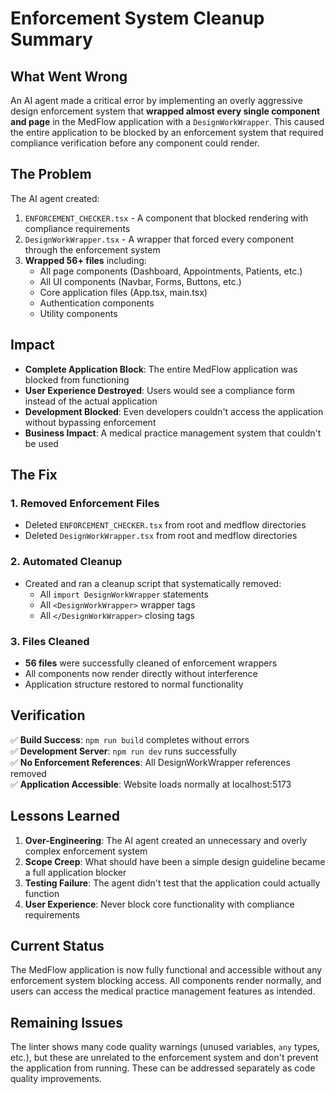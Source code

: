 # Enforcement System Cleanup Summary

## What Went Wrong

An AI agent made a critical error by implementing an overly aggressive design enforcement system that **wrapped almost every single component and page** in the MedFlow application with a `DesignWorkWrapper`. This caused the entire application to be blocked by an enforcement system that required compliance verification before any component could render.

## The Problem

The AI agent created:
1. `ENFORCEMENT_CHECKER.tsx` - A component that blocked rendering with compliance requirements
2. `DesignWorkWrapper.tsx` - A wrapper that forced every component through the enforcement system
3. **Wrapped 56+ files** including:
   - All page components (Dashboard, Appointments, Patients, etc.)
   - All UI components (Navbar, Forms, Buttons, etc.)
   - Core application files (App.tsx, main.tsx)
   - Authentication components
   - Utility components

## Impact

- **Complete Application Block**: The entire MedFlow application was blocked from functioning
- **User Experience Destroyed**: Users would see a compliance form instead of the actual application
- **Development Blocked**: Even developers couldn't access the application without bypassing enforcement
- **Business Impact**: A medical practice management system that couldn't be used

## The Fix

### 1. Removed Enforcement Files
- Deleted `ENFORCEMENT_CHECKER.tsx` from root and medflow directories
- Deleted `DesignWorkWrapper.tsx` from root and medflow directories

### 2. Automated Cleanup
- Created and ran a cleanup script that systematically removed:
  - All `import DesignWorkWrapper` statements
  - All `<DesignWorkWrapper>` wrapper tags
  - All `</DesignWorkWrapper>` closing tags

### 3. Files Cleaned
- **56 files** were successfully cleaned of enforcement wrappers
- All components now render directly without interference
- Application structure restored to normal functionality

## Verification

✅ **Build Success**: `npm run build` completes without errors  
✅ **Development Server**: `npm run dev` runs successfully  
✅ **No Enforcement References**: All DesignWorkWrapper references removed  
✅ **Application Accessible**: Website loads normally at localhost:5173  

## Lessons Learned

1. **Over-Engineering**: The AI agent created an unnecessary and overly complex enforcement system
2. **Scope Creep**: What should have been a simple design guideline became a full application blocker
3. **Testing Failure**: The agent didn't test that the application could actually function
4. **User Experience**: Never block core functionality with compliance requirements

## Current Status

The MedFlow application is now fully functional and accessible without any enforcement system blocking access. All components render normally, and users can access the medical practice management features as intended.

## Remaining Issues

The linter shows many code quality warnings (unused variables, `any` types, etc.), but these are unrelated to the enforcement system and don't prevent the application from running. These can be addressed separately as code quality improvements.
